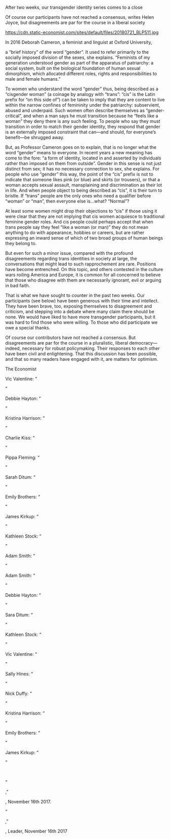 After two weeks, our transgender identity series comes to a close

Of course our participants have not reached a consensus, writes Helen Joyce, but disagreements are par for the course in a liberal society

https://cdn.static-economist.com/sites/default/files/20180721_BLP511.jpg

In 2016 Deborah Cameron, a feminist and linguist at Oxford University, 

 a “brief history” of the word “gender”. It used to refer primarily to the socially imposed division of the sexes, she explains. “Feminists of my generation understood gender as part of the apparatus of patriarchy: a social system, built on the biological foundation of human sexual dimorphism, which allocated different roles, rights and responsibilities to male and female humans.”

To women who understand the word “gender” thus, being described as a “cisgender woman” (a coinage by analogy with “trans”: “cis” is the Latin prefix for “on this side of”) can be taken to imply that they are content to live within the narrow confines of femininity under the patriarchy: subservient, abused and underpaid. Such women often describe themselves as “gender-critical”, and when a man says he must transition because he “feels like a woman” they deny there is any such feeling. To people who say they must transition in order to match their gender identity, they respond that gender is an externally imposed constraint that can—and should, for everyone’s benefit—be shrugged away.

But, as Professor Cameron goes on to explain, that is no longer what the word “gender” means to everyone. In recent years a new meaning has come to the fore: “a form of identity, located in and asserted by individuals rather than imposed on them from outside”. Gender in this sense is not just distinct from sex; it has no necessary connection to sex, she explains. For people who use “gender” this way, the point of the “cis” prefix is not to indicate that someone likes pink (or blue) and skirts (or trousers), or that a woman accepts sexual assault, mansplaining and discrimination as their lot in life. And when people object to being described as “cis”, it is their turn to bristle. If “trans” people are the only ones who need a qualifier before “woman” or “man”, then everyone else is…what? “Normal”?

At least some women might drop their objections to “cis” if those using it were clear that they are not implying that cis women acquiesce to traditional feminine gender roles. And cis people could perhaps accept that when trans people say they feel “like a woman (or man)” they do not mean anything to do with appearance, hobbies or careers, but are rather expressing an inward sense of which of two broad groups of human beings they belong to.

But even for such a minor issue, compared with the profound disagreements regarding trans identities in society at large, the conversations that might lead to such rapprochement are rare. Positions have become entrenched. On this topic, and others contested in the culture wars roiling America and Europe, it is common for all concerned to believe that those who disagree with them are necessarily ignorant, evil or arguing in bad faith.

That is what we have sought to counter in the past two weeks. Our participants (see below) have been generous with their time and intellect. They have been brave, too, exposing themselves to disagreement and criticism, and stepping into a debate where many claim there should be none. We would have liked to have more transgender participants, but it was hard to find those who were willing. To those who did participate we owe a special thanks. 

Of course our contributors have not reached a consensus. But disagreements are par for the course in a pluralistic, liberal democracy—indeed, necessary for robust policymaking. Their responses to each other have been civil and enlightening. That this discussion has been possible, and that so many readers have engaged with it, are matters for optimism.

The Economist 

Vic Valentine: “

”

Debbie Hayton: “

”

Kristina Harrison: “

”

Charlie Kiss: “

”

Pippa Fleming: “

”

Sarah Ditum: “

”

Emily Brothers: “

”

James Kirkup: “

”

Kathleen Stock: “

”

Adam Smith: “

”

Adam Smith: “

”

Debbie Hayton: “

”

Sara Ditum: “

”

Kathleen Stock: “

”

Vic Valentine: “

”

Sally Hines: “

”

Nick Duffy: “

”

Kristina Harrison: “

”

Emily Brothers: “

”

James Kirkup: “

”

 

“

,” 

, November 16th 2017. 

“

,” 

, Leader, November 16th 2017